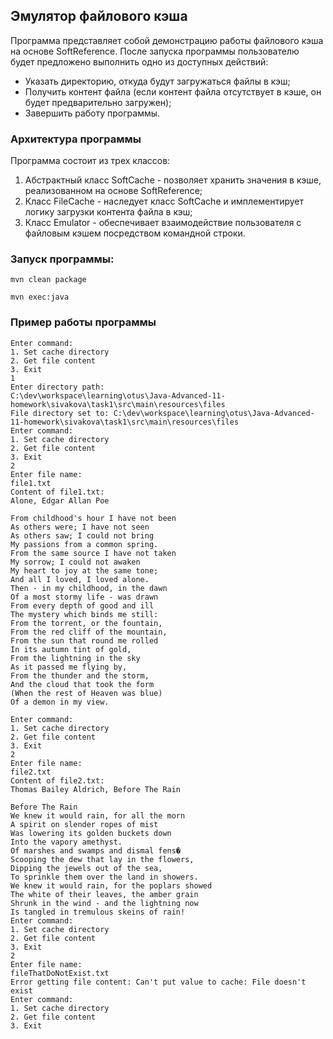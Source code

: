 ## Эмулятор файлового кэша
Программа представляет собой демонстрацию работы файлового кэша на основе SoftReference.
После запуска программы пользователю будет предложено выполнить одно из доступных действий:
- Указать директорию, откуда будут загружаться файлы в кэш;
- Получить контент файла (если контент файла отсутствует в кэше, он будет предварительно загружен);
- Завершить работу программы.

### Архитектура программы
Программа состоит из трех классов:
1. Абстрактный класс SoftCache - позволяет хранить значения в кэше,
реализованном на основе SoftReference;
2. Класс FileCache - наследует класс SoftCache и имплементирует логику загрузки контента файла в кэш;
3. Класс Emulator - обеспечивает взаимодействие пользователя с файловым кэшем посредством командной строки.
 
### Запуск программы:

```console 
mvn clean package
```

```console
mvn exec:java
```
### Пример работы программы
```console
Enter command: 
1. Set cache directory
2. Get file content
3. Exit
1
Enter directory path:
C:\dev\workspace\learning\otus\Java-Advanced-11-homework\sivakova\task1\src\main\resources\files
File directory set to: C:\dev\workspace\learning\otus\Java-Advanced-11-homework\sivakova\task1\src\main\resources\files
Enter command: 
1. Set cache directory
2. Get file content
3. Exit
2
Enter file name:
file1.txt
Content of file1.txt:
Alone, Edgar Allan Poe

From childhood's hour I have not been
As others were; I have not seen
As others saw; I could not bring
My passions from a common spring.
From the same source I have not taken
My sorrow; I could not awaken
My heart to joy at the same tone;
And all I loved, I loved alone.
Then - in my childhood, in the dawn
Of a most stormy life - was drawn
From every depth of good and ill
The mystery which binds me still:
From the torrent, or the fountain,
From the red cliff of the mountain,
From the sun that round me rolled
In its autumn tint of gold,
From the lightning in the sky
As it passed me flying by,
From the thunder and the storm,
And the cloud that took the form
(When the rest of Heaven was blue)
Of a demon in my view.

Enter command: 
1. Set cache directory
2. Get file content
3. Exit
2
Enter file name:
file2.txt
Content of file2.txt:
Thomas Bailey Aldrich, Before The Rain

Before The Rain
We knew it would rain, for all the morn
A spirit on slender ropes of mist
Was lowering its golden buckets down
Into the vapory amethyst.
Of marshes and swamps and dismal fens�
Scooping the dew that lay in the flowers,
Dipping the jewels out of the sea,
To sprinkle them over the land in showers.
We knew it would rain, for the poplars showed
The white of their leaves, the amber grain
Shrunk in the wind - and the lightning now
Is tangled in tremulous skeins of rain!
Enter command: 
1. Set cache directory
2. Get file content
3. Exit
2
Enter file name:
fileThatDoNotExist.txt
Error getting file content: Can't put value to cache: File doesn't exist
Enter command: 
1. Set cache directory
2. Get file content
3. Exit

```